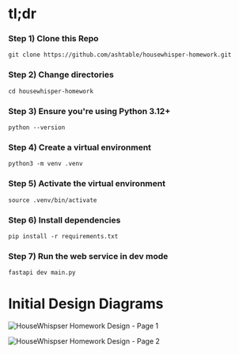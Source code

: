
# tl;dr

### Step 1) Clone this Repo

`git clone https://github.com/ashtable/housewhisper-homework.git`

### Step 2) Change directories

`cd housewhisper-homework`

### Step 3) Ensure you're using Python 3.12+

`python --version`

### Step 4) Create a virtual environment

`python3 -m venv .venv`

### Step 5) Activate the virtual environment 

`source .venv/bin/activate`

### Step 6) Install dependencies

`pip install -r requirements.txt`

### Step 7) Run the web service in dev mode

`fastapi dev main.py`

# Initial Design Diagrams

![HouseWhispser Homework Design - Page 1](https://github.com/user-attachments/assets/5ee978d4-e267-4f02-b284-c1e291e700d5)

![HouseWhispser Homework Design - Page 2](https://github.com/user-attachments/assets/ffe75e0a-1796-444d-80a9-4e7a5a000e12)
